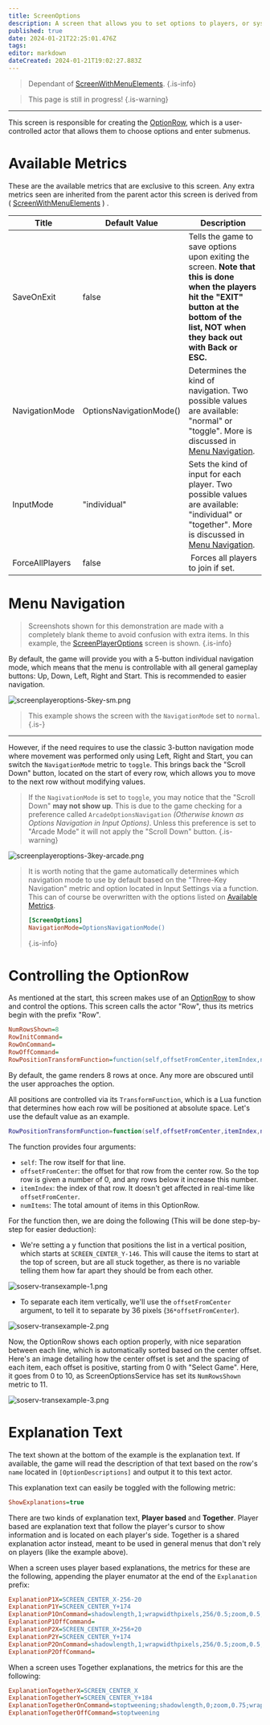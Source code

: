 ```yaml
---
title: ScreenOptions
description: A screen that allows you to set options to players, or system-wide.
published: true
date: 2024-01-21T22:25:01.476Z
tags: 
editor: markdown
dateCreated: 2024-01-21T19:02:27.883Z
---
```


> Dependant of [ScreenWithMenuElements](/en/dev/screens/ScreenWithMenuElements).
{.is-info}

> This page is still in progress!
{.is-warning}

---

This screen is responsible for creating the [OptionRow](/en/dev/actors/actortypes/OptionRow), which is a user-controlled actor that allows them to choose options and enter submenus.

# Available Metrics

These are the available metrics that are exclusive to this screen. Any extra metrics seen are inherited from the parent actor this screen is derived from ( [ScreenWithMenuElements](/en/dev/screens/ScreenWithMenuElements) ) .

| Title | Default Value | Description |
| --- | --- | --- |
| SaveOnExit | false | Tells the game to save options upon exiting the screen. **Note that this is done when the players hit the "EXIT" button at the bottom of the list, NOT when they back out with Back or ESC.**
| NavigationMode | OptionsNavigationMode() | Determines the kind of navigation. Two possible values are available: "normal" or "toggle". More is discussed in [Menu Navigation]().
| InputMode | "individual" | Sets the kind of input for each player. Two possible values are available: "individual" or "together". More is discussed in [Menu Navigation]().
| ForceAllPlayers | false | Forces all players to join if set.


# Menu Navigation

> Screenshots shown for this demonstration are made with a completely blank theme to avoid confusion with extra items. In this example, the [ScreenPlayerOptions](/en/dev/screens/ScreenPlayerOptions) screen is shown.
{.is-info}

By default, the game will provide you with a 5-button individual navigation mode, which means that the menu is controllable with all general gameplay buttons: Up, Down, Left, Right and Start. This is recommended to easier navigation.

![screenplayeroptions-5key-sm.png](/dev/screens/screenoptions/screenplayeroptions-5key-sm.png)
> This example shows the screen with the `NavigationMode` set to `normal`.
{.is-}

---

However, if the need requires to use the classic 3-button navigation mode where movement was performed only using Left, Right and Start, you can switch the `NavigationMode` metric to `toggle`. This brings back the "Scroll Down" button, located on the start of every row, which allows you to move to the next row without modifying values.

> If the `NagivationMode` is set to `toggle`, you may notice that the "Scroll Down" **may not show up**. This is due to the game checking for a preference called `ArcadeOptionsNavigation` *(Otherwise known as Options Navigation in Input Options)*.
> Unless this preference is set to "Arcade Mode" it will not apply the "Scroll Down" button.
>{.is-warning}

![screenplayeroptions-3key-arcade.png](/dev/screens/screenoptions/screenplayeroptions-3key-arcade.png)

> It is worth noting that the game automatically determines which navigation mode to use by default based on the "Three-Key Navigation" metric and option located in Input Settings via a function. This can of course be overwritten with the options listed on [Available Metrics]().
> ```ini
> [ScreenOptions]
> NavigationMode=OptionsNavigationMode()
> ```
> {.is-info}

# Controlling the OptionRow

As mentioned at the start, this screen makes use of an [OptionRow](/en/dev/actors/actortypes/OptionRow) to show and control the options. This screen calls the actor "Row", thus its metrics begin with the prefix "Row".

```ini
NumRowsShown=8
RowInitCommand=
RowOnCommand=
RowOffCommand=
RowPositionTransformFunction=function(self,offsetFromCenter,itemIndex,numItems) self:y(SCREEN_CENTER_Y-146+36*offsetFromCenter) end
```

By default, the game renders 8 rows at once. Any more are obscured until the user approaches the option.

All positions are controlled via its `TransformFunction`, which is a Lua function that determines how each row will be positioned at absolute space. Let's use the default value as an example.

```lua
RowPositionTransformFunction=function(self,offsetFromCenter,itemIndex,numItems) self:y(SCREEN_CENTER_Y-146+36*offsetFromCenter) end
```

The function provides four arguments:
- `self`: The row itself for that line.
- `offsetFromCenter`: the offset for that row from the center row. So the top row is given a number of 0, and any rows below it increase this number.
- `itemIndex`: the index of that row. It doesn't get affected in real-time like `offsetFromCenter`.
- `numItems`: The total amount of items in this OptionRow.

For the function then, we are doing the following (This will be done step-by-step for easier deduction):

- We're setting a y function that positions the list in a vertical position, which starts at `SCREEN_CENTER_Y-146`.
This will cause the items to start at the top of screen, but are all stuck together, as there is no variable telling them how far apart they should be from each other.

![soserv-transexample-1.png](/dev/screens/screenoptions/soserv-transexample-1.png)

- To separate each item vertically, we'll use the `offsetFromCenter` argument, to tell it to separate by 36 pixels (`36*offsetFromCenter`).

![soserv-transexample-2.png](/dev/screens/screenoptions/soserv-transexample-2.png)

Now, the OptionRow shows each option properly, with nice separation between each line, which is automatically sorted based on the center offset. Here's an image detailing how the center offset is set and the spacing of each item, each offset is positive, starting from 0 with "Select Game". Here, it goes from 0 to 10, as ScreenOptionsService has set its `NumRowsShown` metric to 11.

![soserv-transexample-3.png](/dev/screens/screenoptions/soserv-transexample-3.png)

# Explanation Text

The text shown at the bottom of the example is the explanation text. If available, the game will read the description of that text based on the row's `name` located in `[OptionDescriptions]` and output it to this text actor.

This explanation text can easily be toggled with the following metric:
```ini
ShowExplanations=true
```

There are two kinds of explanation text, **Player based** and **Together**. Player based are explanation text that follow the player's cursor to show information and is located on each player's side. Together is a shared explanation actor instead, meant to be used in general menus that don't rely on players (like the example above).

When a screen uses player based explanations, the metrics for these are the following, appending the player enumator at the end of the `Explanation` prefix:

```ini
ExplanationP1X=SCREEN_CENTER_X-256-20
ExplanationP1Y=SCREEN_CENTER_Y+174
ExplanationP1OnCommand=shadowlength,1;wrapwidthpixels,256/0.5;zoom,0.5;halign,0;cropright,1;linear,0.5;cropright,0
ExplanationP1OffCommand=
ExplanationP2X=SCREEN_CENTER_X+256+20
ExplanationP2Y=SCREEN_CENTER_Y+174
ExplanationP2OnCommand=shadowlength,1;wrapwidthpixels,256/0.5;zoom,0.5;halign,1;cropright,1;linear,0.5;cropright,0
ExplanationP2OffCommand=
```
When a screen uses Together explanations, the metrics for this are the following:

```ini
ExplanationTogetherX=SCREEN_CENTER_X
ExplanationTogetherY=SCREEN_CENTER_Y+184
ExplanationTogetherOnCommand=stoptweening;shadowlength,0;zoom,0.75;wrapwidthpixels,(SCREEN_WIDTH*0.9375)*1.25;cropright,1;linear,0.5;cropright,0
ExplanationTogetherOffCommand=stoptweening
```